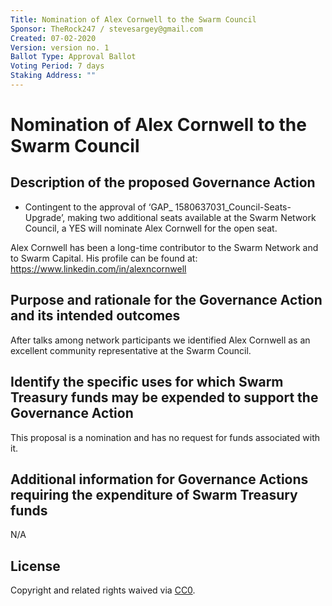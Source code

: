```yaml
---
Title: Nomination of Alex Cornwell to the Swarm Council
Sponsor: TheRock247 / stevesargey@gmail.com
Created: 07-02-2020
Version: version no. 1
Ballot Type: Approval Ballot
Voting Period: 7 days
Staking Address: ""
---
```


# Nomination of Alex Cornwell to the Swarm Council

## Description of the proposed Governance Action

- Contingent to the approval of ‘GAP_ 1580637031_Council-Seats-Upgrade’, making two additional seats available at the Swarm Network Council, a YES will nominate Alex Cornwell for the open seat.

Alex Cornwell has been a long-time contributor to the Swarm Network and to Swarm Capital. His profile can be found at: https://www.linkedin.com/in/alexncornwell

## Purpose and rationale for the Governance Action and its intended outcomes

After talks among network participants we identified Alex Cornwell as an excellent community representative at the Swarm Council.

## Identify the specific uses for which Swarm Treasury funds may be expended to support the Governance Action

This proposal is a nomination and has no request for funds associated with it.

## Additional information for Governance Actions requiring the expenditure of Swarm Treasury funds

N/A


## License 
Copyright and related rights waived via [CC0](https://creativecommons.org/publicdomain/zero/1.0/).
